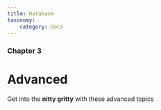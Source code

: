 ```yaml
---
title: Database
taxonomy:
    category: docs
---
```


### Chapter 3

# Advanced

Get into the **nitty gritty** with these advanced topics
